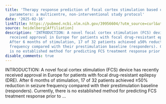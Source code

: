 ```yaml
---
title: 'Therapy response prediction of focal cortex stimulation based on clinical
  parameters: a multicentre, non-interventional study protocol'
date: '2025-02-16'
linkTitle: https://pubmed.ncbi.nlm.nih.gov/39956604/?utm_source=curl&utm_medium=rss&utm_campaign=pubmed-2&utm_content=1FakS-2QOkCT8HsMOQP1bCRQ4YzyumYOmxmF0moLsQ3dFB1E9V&fc=20220326224207&ff=20250217170834&v=2.18.0.post9+e462414
source: heidelberg[Affiliation]
description: 'INTRODUCTION: A novel focal cortex stimulation (FCS) device has recently
  received approval in Europe for patients with focal drug-resistant epilepsy (DRE).
  After 6 months of stimulation, 17 of 32 patients achieved ≥50% reduction in seizure
  frequency compared with their prestimulation baseline (responders). Currently, there
  is no established method for predicting FCS treatment response prior to ...'
disable_comments: true
---
```

INTRODUCTION: A novel focal cortex stimulation (FCS) device has recently received approval in Europe for patients with focal drug-resistant epilepsy (DRE). After 6 months of stimulation, 17 of 32 patients achieved ≥50% reduction in seizure frequency compared with their prestimulation baseline (responders). Currently, there is no established method for predicting FCS treatment response prior to ...